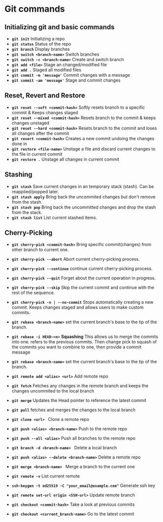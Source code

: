 # Git commands

## Initializing git and basic commands

- **`git init`** Initializing a repo
- **`git status`** Status of the repo
- **`git branch`** Display branches
- **`git switch <branch-name>`** Switch branches
- **`git switch -c <branch-name>`** Create and switch branch
- **`git add <file>`** Stage an changed/modified file
- **`git add .`** Staged all modified files
- **`git commit -m 'message'`** Commit changes with a message
- **`git commit -am 'message'`** Stage and commit changes

## Reset, Revert and Restore

- **`git reset --soft <commit-hash>`** Softly resets branch to a specific commit & Keeps changes staged
- **`git reset --mixed <commit-hash>`** Resets branch to the commit & keeps changes unstaged
- **`git reset --hard <commit-hash>`** Resets branch to the commit and loses all changes after the commit
- **`git revert <commit-hash>`** Creates a new commit undoing the changes done in <commit-hash>
- **`git restore <file-name>`** Unstage a file and discard current changes to the file in current commit
- **`git restore .`** Unstage all changes in current commit

## Stashing

- **`git stash`** Save current changes in an temporary stack (stash). Can be reapplied/popped later.
- **`git stash apply`** Bring back the uncommited changes but don't remove from the stash.
- **`git stash pop`** Bring back the uncommitted changes and drop the stash from the stack.
- **`git stash list`** List current stashed items.

## Cherry-Picking

- **`git cherry-pick <commit-hash>`** Bring specific commit(changes) from other branch to current one.
- **`git cherry-pick --abort`** Abort current cherry-picking process.
- **`git cherry-pick --continue`** continue current cherry-picking process.
- **`git cherry-pick --quit`** Forget about the current operation in progress.
- **`git cherry-pick --skip`** Skip the current commit and continue with the rest of the sequence.
- **`git cherry-pick -n | --no-commit`** Stops automatically creating a new commit. Keeps changes staged and allows users to make custom commits.


- **`git rebase <branch-name>`** set the current branch's base to the tip of the <branch-name> branch.
- **`git rebase -i HEAD~<n>`** **Squashing** This allows us to merge the commits into one. <n> refers to the previous commits. Then change pick to squash of the commits you want to combine to one, then provide a commit message
- **`git rebase <branch-name>`** set the current branch's base to the tip of the <branch-name> branch.
- **`git remote add <alias> <url>`** Add remote repo
- **`git fetch`** Fetches any changes in the remote branch and keeps the changes uncommited to the local branch
- **`git merge`** Updates the Head pointer to reference the latest commit
- **`git pull`** fetches and merges the changes to the local branch
- **`git clone <url> `** Clone a remote repo
- **`git push <alias> <branch-name>`** Push to the remote repo
- **`git push --all <alias>`** Push all branches to the remote repo
- **`git branch -d <branch-name> `** Delete a local branch
- **`git push <alias> --delete <branch-name>`** Delete a remote repo
- **`git merge <branch-name> `** Merge a branch to the current one
- **`git remote -v`** List current remote
- **`ssh-keygen -t ed25519 -C "your_email@example.com"`** Generate ssh key
- **`git remote set-url origin <SSH-url>`** Update remote branch
- **`git checkout <commit-hash>`** Take a look at previous commits
- **`git checkout <current_branch-name>`** Go to the latest commit


